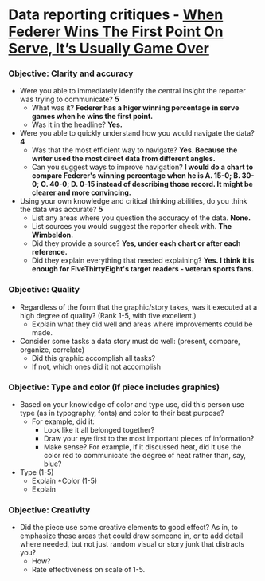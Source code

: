 # Data reporting critiques - [When Federer Wins The First Point On Serve, It’s Usually Game Over](https://fivethirtyeight.com/features/when-federer-wins-the-first-point-on-serve-its-usually-game-over/)

### Objective: Clarity and accuracy

* Were you able to immediately identify the central insight the reporter was trying to communicate? __5__ 
   * What was it? __Federer has a higer winning percentage in serve games when he wins the first point.__
   * Was it in the headline? __Yes.__
* Were you able to quickly understand how you would navigate the data? __4__
   * Was that the most efficient way to navigate? __Yes. Because the writer used the most direct data from different angles.__
   * Can you suggest ways to improve navigation? __I would do a chart to compare Federer's winning percentage when he is A. 15-0; B. 30-0; C. 40-0; D. 0-15 instead of describing those record. It might be clearer and more convincing.__
* Using your own knowledge and critical thinking abilities, do you think the data was accurate? __5__
   * List any areas where you question the accuracy of the data. __None.__
   * List sources you would suggest the reporter check with. __The Wimbeldon.__
   * Did they provide a source? __Yes, under each chart or after each reference.__
   * Did they explain everything that needed explaining? __Yes. I think it is enough for FiveThirtyEight's target readers - veteran sports fans.__

### Objective: Quality

* Regardless of the form that the graphic/story takes, was it executed at a high degree of quality? (Rank 1-5, with five excellent.)
   * Explain what they did well and areas where improvements could be made. 
* Consider some tasks a data story must do well: (present, compare, organize, correlate)
   * Did this graphic accomplish all tasks?
   * If not, which ones did it not accomplish

### Objective: Type and color (if piece includes graphics)

* Based on your knowledge of color and type use, did this person use type (as in typography, fonts) and color to their best purpose?
   * For example, did it: 
       * Look like it all belonged together?
       * Draw your eye first to the most important pieces of information?
       * Make sense? For example, if it discussed heat, did it use the color red to communicate the degree of heat rather than, say, blue?
* Type (1-5)
   * Explain
*Color (1-5)
   * Explain
   
### Objective: Creativity

* Did the piece use some creative elements to good effect? As in, to emphasize those areas that could draw someone in, or to add detail where needed, but not just random visual or story junk that distracts you?
   * How?
   * Rate effectiveness on scale of 1-5. 

